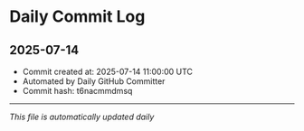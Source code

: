 # Daily Commit Log

## 2025-07-14

- Commit created at: 2025-07-14 11:00:00 UTC
- Automated by Daily GitHub Committer
- Commit hash: t6nacmmdmsq

---
*This file is automatically updated daily*